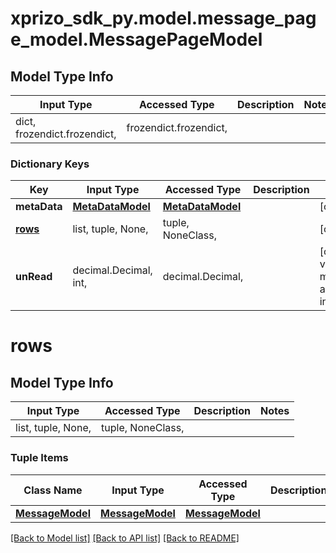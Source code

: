 # xprizo_sdk_py.model.message_page_model.MessagePageModel

## Model Type Info
Input Type | Accessed Type | Description | Notes
------------ | ------------- | ------------- | -------------
dict, frozendict.frozendict,  | frozendict.frozendict,  |  | 

### Dictionary Keys
Key | Input Type | Accessed Type | Description | Notes
------------ | ------------- | ------------- | ------------- | -------------
**metaData** | [**MetaDataModel**](MetaDataModel.md) | [**MetaDataModel**](MetaDataModel.md) |  | [optional] 
**[rows](#rows)** | list, tuple, None,  | tuple, NoneClass,  |  | [optional] 
**unRead** | decimal.Decimal, int,  | decimal.Decimal,  |  | [optional] value must be a 64 bit integer

# rows

## Model Type Info
Input Type | Accessed Type | Description | Notes
------------ | ------------- | ------------- | -------------
list, tuple, None,  | tuple, NoneClass,  |  | 

### Tuple Items
Class Name | Input Type | Accessed Type | Description | Notes
------------- | ------------- | ------------- | ------------- | -------------
[**MessageModel**](MessageModel.md) | [**MessageModel**](MessageModel.md) | [**MessageModel**](MessageModel.md) |  | 

[[Back to Model list]](../../README.md#documentation-for-models) [[Back to API list]](../../README.md#documentation-for-api-endpoints) [[Back to README]](../../README.md)

